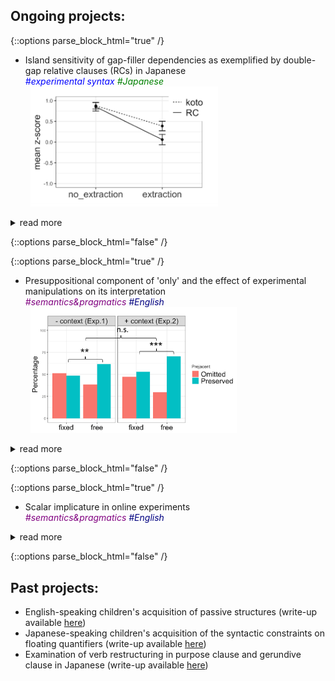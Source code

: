 ## Ongoing projects:

{::options parse_block_html="true" /}

*	Island sensitivity of gap-filler dependencies as exemplified by double-gap relative clauses (RCs) in Japanese \
<span style="color:blue">*\#experimental syntax*</span>&nbsp;<span style="color:green">*\#Japanese*</span> \
&nbsp;&nbsp;<img src="double_gap_exp1.png" alt="double_gap_exp1" width="300"/>
<details>
  <summary>read more</summary>
  
  * I ran a couple of factorial-design acceptability experiments in order to examine whether the dependency where a gap precedes its filler would exhibit the same degree of island effects as filler-gap dependencies, focusing on the case in Japanese where relativization seems to have taken place out of another RC.
  * Presentation slides for a talk on this project can be accessed [here](CAMP_Takahashi.pdf)
</details>

{::options parse_block_html="false" /}

{::options parse_block_html="true" /}

*	Presuppositional component of 'only' and the effect of experimental manipulations on its interpretation \
<span style="color:purple">*\#semantics\&pragmatics*</span>&nbsp;<span style="color:navy">*\#English*</span> \
&nbsp;&nbsp;<img src="only_presupposition.png" alt="only_presupposition" width="330"/>
<details>
  <summary>read more</summary>
  
  * I conducted a series of experiments to find out what is presupposed by the focus marker 'only'; is it the prejacent of the sentence (e.g., "John ate only bananas" presupposes that "John ate (at least) bananas"), or something else? My focus is on whether a certain experimental paradigm, namely the one that proffers alternative propositions in the form of response options, can change the presuppositional component of 'only'.
  * Presentation slides for a talk on this project can be accessed [here](AMLaP_Takahashi.pdf)
</details>

{::options parse_block_html="false" /}

{::options parse_block_html="true" /}

* Scalar implicature in online experiments \
<span style="color:purple">*\#semantics\&pragmatics*</span>&nbsp;<span style="color:navy">*\#English*</span>
<details>
  <summary>read more</summary>
  
  * I am also conducting some experiments to discover the effects of modality, as well as the presence of an in-person experimenter, on the way participants engage in pragmatic reasoning, with a focus on the well-known "some-but-not-all" implicature.
</details>

{::options parse_block_html="false" /}

## Past projects:
*	English-speaking children's acquisition of passive structures (write-up available [here](http://www.lingref.com/bucld/42/BUCLD42-16.pdf))
*	Japanese-speaking children's acquisition of the syntactic constraints on floating quantifiers (write-up available [here](https://scholarspace.manoa.hawaii.edu/bitstream/10125/58832/RN55-LLL2017.pdf))
*	Examination of verb restructuring in purpose clause and gerundive clause in Japanese (write-up available [here](http://www.waseda.jp/assoc-JATLaC/Journals/Resources/01.Takahashi.pdf))

